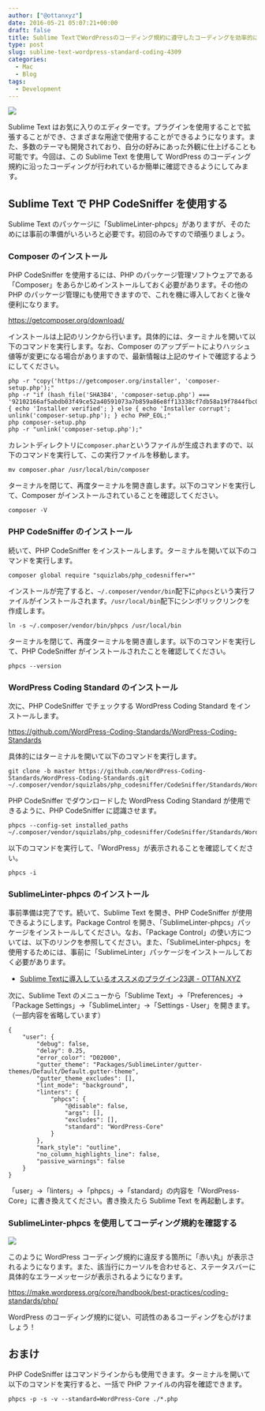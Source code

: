 ```yaml
---
author: ["@ottanxyz"]
date: 2016-05-21 05:07:21+00:00
draft: false
title: Sublime TextでWordPressのコーディング規約に遵守したコーディングを効率的に行おう！
type: post
slug: sublime-text-wordpress-standard-coding-4309
categories:
  - Mac
  - Blog
tags:
  - Development
---
```


![](/uploads/2016/05/160521-573fe31dc0073.jpg)

Sublime Text はお気に入りのエディターです。プラグインを使用することで拡張することができ、さまざまな用途で使用することができるようになります。また、多数のテーマも開発されており、自分の好みにあった外観に仕上げることも可能です。今回は、この Sublime Text を使用して WordPress のコーディング規約に沿ったコーディングが行われているか簡単に確認できるようにしてみます。

## Sublime Text で PHP CodeSniffer を使用する

Sublime Text のパッケージに「SublimeLinter-phpcs」がありますが、そのためには事前の準備がいろいろと必要です。初回のみですので頑張りましょう。

### Composer のインストール

PHP CodeSniffer を使用するには、PHP のパッケージ管理ソフトウェアである「Composer」をあらかじめインストールしておく必要があります。その他の PHP のパッケージ管理にも使用できますので、これを機に導入しておくと後々便利になります。

https://getcomposer.org/download/

インストールは上記のリンクから行います。具体的には、ターミナルを開いて以下のコマンドを実行します。なお、Composer のアップデートによりハッシュ値等が変更になる場合がありますので、最新情報は上記のサイトで確認するようにしてください。

    php -r "copy('https://getcomposer.org/installer', 'composer-setup.php');"
    php -r "if (hash_file('SHA384', 'composer-setup.php') === '92102166af5abdb03f49ce52a40591073a7b859a86e8ff13338cf7db58a19f7844fbc0bb79b2773bf30791e935dbd938') { echo 'Installer verified'; } else { echo 'Installer corrupt'; unlink('composer-setup.php'); } echo PHP_EOL;"
    php composer-setup.php
    php -r "unlink('composer-setup.php');"

カレントディレクトリに`composer.phar`というファイルが生成されますので、以下のコマンドを実行して、この実行ファイルを移動します。

    mv composer.phar /usr/local/bin/composer

ターミナルを閉じて、再度ターミナルを開き直します。以下のコマンドを実行して、Composer がインストールされていることを確認してください。

    composer -V

### PHP CodeSniffer のインストール

続いて、PHP CodeSniffer をインストールします。ターミナルを開いて以下のコマンドを実行します。

    composer global require "squizlabs/php_codesniffer=*"

インストールが完了すると、`~/.composer/vendor/bin`配下に`phpcs`という実行ファイルがインストールされます。`/usr/local/bin`配下にシンボリックリンクを作成します。

    ln -s ~/.composer/vendor/bin/phpcs /usr/local/bin

ターミナルを閉じて、再度ターミナルを開き直します。以下のコマンドを実行して、PHP CodeSniffer がインストールされたことを確認してください。

    phpcs --version

### WordPress Coding Standard のインストール

次に、PHP CodeSniffer でチェックする WordPress Coding Standard をインストールします。

https://github.com/WordPress-Coding-Standards/WordPress-Coding-Standards

具体的にはターミナルを開いて以下のコマンドを実行します。

    git clone -b master https://github.com/WordPress-Coding-Standards/WordPress-Coding-Standards.git ~/.composer/vendor/squizlabs/php_codesniffer/CodeSniffer/Standards/WordPress

PHP CodeSniffer でダウンロードした WordPress Coding Standard が使用できるように、PHP CodeSniffer に認識させます。

    phpcs --config-set installed_paths ~/.composer/vendor/squizlabs/php_codesniffer/CodeSniffer/Standards/WordPress

以下のコマンドを実行して、「WordPress」が表示されることを確認してください。

    phpcs -i

### SublimeLinter-phpcs のインストール

事前準備は完了です。続いて、Sublime Text を開き、PHP CodeSniffer が使用できるようにします。Package Control を開き、「SublimeLinter-phpcs」パッケージをインストールしてください。なお、「Package Control」の使い方については、以下のリンクを参照してください。また、「SublimeLinter-phpcs」を使用するためには、事前に「SublimeLinter」パッケージをインストールしておく必要があります。

* [Sublime Textに導入しているオススメのプラグイン23選 - OTTAN.XYZ](/posts/2014/09/sublime-text-plugin-321/)

次に、Sublime Text のメニューから「Sublime Text」→「Preferences」→「Package Settings」→「SublimeLinter」→「Settings - User」を開きます。（一部内容を省略しています）

    {
        "user": {
            "debug": false,
            "delay": 0.25,
            "error_color": "D02000",
            "gutter_theme": "Packages/SublimeLinter/gutter-themes/Default/Default.gutter-theme",
            "gutter_theme_excludes": [],
            "lint_mode": "background",
            "linters": {
                "phpcs": {
                    "@disable": false,
                    "args": [],
                    "excludes": [],
                    "standard": "WordPress-Core"
                }
            },
            "mark_style": "outline",
            "no_column_highlights_line": false,
            "passive_warnings": false
        }
    }

「user」→「linters」→「phpcs」→「standard」の内容を「WordPress-Core」に書き換えてください。書き換えたら Sublime Text を再起動します。

### SublimeLinter-phpcs を使用してコーディング規約を確認する

![](/uploads/2016/05/160521-573feb7e2e54f.png)

このように WordPress コーディング規約に違反する箇所に「赤い丸」が表示されるようになります。また、該当行にカーソルを合わせると、ステータスバーに具体的なエラーメッセージが表示されるようになります。

https://make.wordpress.org/core/handbook/best-practices/coding-standards/php/

WordPress のコーディング規約に従い、可読性のあるコーディングを心がけましょう！

## おまけ

PHP CodeSniffer はコマンドラインからも使用できます。ターミナルを開いて以下のコマンドを実行すると、一括で PHP ファイルの内容を確認できます。

    phpcs -p -s -v --standard=WordPress-Core ./*.php
